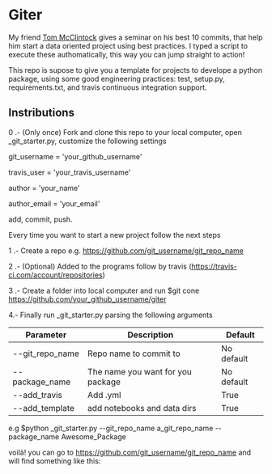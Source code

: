 # Giter

My friend [Tom McClintock](https://github.com/tmcclintock) gives a seminar on his best 10 commits, that help
him start a data oriented project using best practices. I typed a script to execute these authomatically,
this way you can jump straight to action!

This repo is supose to give you a template for projects to develope a python package, using some good engineering practices: test, setup.py, requirements.txt, and travis continuous integration support.

## Instributions 

0 .- (Only once) Fork and clone this repo to your local computer, 
open _git_starter.py, customize the following settings

git_username = 'your_github_username'

travis_user = 'your_travis_username'

author = 'your_name'

author_email = 'your_email'

add, commit, push. 

Every time you want to start a new project follow the next steps

1 .- Create a repo e.g. https://github.com/git_username/git_repo_name

2 .- (Optional) Added to the programs follow by travis (https://travis-ci.com/account/repositories)

3 .- Create a folder into local computer and run
$git cone https://github.com/your_github_username/giter

4.- Finally run _git_starter.py parsing the following arguments

| Parameter  | Description | Default |
| ------------- | ------------- | ------------- |
| --git_repo_name | Repo name to commit to | No default |
| --package_name | The name you want for you package | No default | 
| --add_travis | Add .yml | True |
| --add_template | add notebooks and data dirs | True |

e.g $python _git_starter.py --git_repo_name a_git_repo_name --package_name Awesome_Package

voilà! you can go to https://github.com/git_username/git_repo_name and will find 
something like this:
